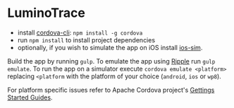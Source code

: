 # LuminoTrace

* install [cordova-cli](https://github.com/apache/cordova-cli): `npm install -g cordova`
* run `npm install` to install project dependencies
* optionally, if you wish to simulate the app on iOS install [ios-sim](https://github.com/phonegap/ios-sim).

Build the app by running `gulp`. To emulate the app using [Ripple](https://www.npmjs.org/package/ripple-emulator) run `gulp emulate`. To run the app on a simulator execute `cordova emulate <platform>` replacing `<platform` with the platform of your choice (`android`, `ios` or `wp8`).

For platform specific issues refer to Apache Cordova project's [Gettings Started Guides](http://cordova.apache.org/docs/en/2.5.0/guide_getting-started_index.md.html#Getting%20Started%20Guides).